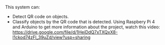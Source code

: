 This system can:
- Detect QR code on objects.
- Classify objects by the QR code that is detected.
Using Raspbery Pi 4 and Arduino
to get more information about the project, watch this video: https://drive.google.com/file/d/1HeiDdQ7xTXQxX8-l1ckod74zFl_39uZd/view?usp=sharing
